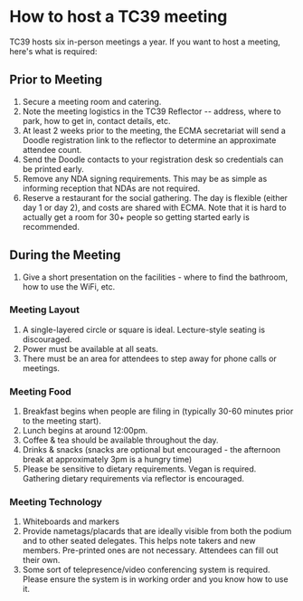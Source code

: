 # How to host a TC39 meeting

TC39 hosts six in-person meetings a year. If you want to host a meeting, here's what is required:

## Prior to Meeting

1. Secure a meeting room and catering.
1. Note the meeting logistics in the TC39 Reflector -- address, where to park, how to get in, contact details, etc.
1. At least 2 weeks prior to the meeting, the ECMA secretariat will send a Doodle registration link to the reflector to determine an approximate attendee count.
1. Send the Doodle contacts to your registration desk so credentials can be printed early.
1. Remove any NDA signing requirements. This may be as simple as informing reception that NDAs are not required.
1. Reserve a restaurant for the social gathering. The day is flexible (either day 1 or day 2), and costs are shared with ECMA. Note that it is hard to actually get a room for 30+ people so getting started early is recommended.

## During the Meeting

1. Give a short presentation on the facilities - where to find the bathroom, how to use the WiFi, etc.

### Meeting Layout

1. A single-layered circle or square is ideal. Lecture-style seating is discouraged.
1. Power must be available at all seats.
1. There must be an area for attendees to step away for phone calls or meetings.

### Meeting Food

1. Breakfast begins when people are filing in (typically 30-60 minutes prior to the meeting start).
1. Lunch begins at around 12:00pm.
1. Coffee & tea should be available throughout the day.
1. Drinks & snacks (snacks are optional but encouraged - the afternoon break at approximately 3pm is a hungry time)
1. Please be sensitive to dietary requirements. Vegan is required. Gathering dietary requirements via reflector is encouraged.

### Meeting Technology

1. Whiteboards and markers
1. Provide nametags/placards that are ideally visible from both the podium and to other seated delegates. This helps note takers and new members. Pre-printed ones are not necessary. Attendees can fill out their own.
1. Some sort of telepresence/video conferencing system is required. Please ensure the system is in working order and you know how to use it.
